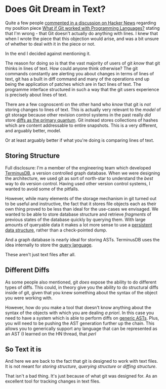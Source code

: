 # Does Git Dream in Text?

Quite a few people [commented in a discussion on Hacker
News](https://news.ycombinator.com/item?id=28670372) regarding my
position piece [What if Git worked with Programming
Languages?](./README.md) stating that I'm wrong - that Git doesn't
actually do anything with lines. I knew that when I wrote the piece
that this objection would arise, and was a bit unsure of whether to
deal with it in the piece or not.

In the end I decided against mentioning it.

The reason for doing so is that the vast majority of users of git
*know* that git thinks in lines of text. How could anyone think
otherwise? The git commands constantly are alerting you about changes
in terms of lines of text, git has a built in diff command and many of
the operations end up being the application of patches which are in
fact lines of text. The programme interface structured in such a way
that the git users experience is precisely about lines of text.

There are a few cognoscenti on the other hand who *know* that git is
*not* storing changes to lines of text. This is actually very relevant
to the *model* of git storage because other revision control systems
in the past really *did* store [diffs as the primary
quantum](https://en.wikipedia.org/wiki/Source_Code_Control_System). Git
instead stores collections of hashes which are content addressable to
entire snapshots. This is a very different, and arguably better,
model.

Or at least arguably better if what you're doing is comparing lines of
text.

## Storing Structure

Full disclosure: I'm a member of the engineering team which developed
[TerminusDB](https://terminusdb.com/), a version controlled graph
database. When we were designing the architecture, we used git as sort
of north-star to understand the *best* way to do version
control. Having used other version control systems, I wanted to avoid
some of the pitfalls.

However, while many elements of the storage mechanism in git turned
out to be useful and instructive, the fact that it stores file objects
each as their own thing proved to be less than ideal for the use-cases
we envisaged. We wanted to be able to store database structure and
retrieve *fragments* of previous states of the database quickly by
querying them. With large amounts of queryable data it makes a lot
more sense to use a [persistent data
structure](https://en.wikipedia.org/wiki/Persistent_data_structure),
rather than a check-pointed dump.

And a graph database is nearly ideal for storing ASTs. TerminusDB uses
the idea internally to store the [query
language](https://github.com/terminusdb/terminusdb/blob/main/src/terminus-schema/woql.json).

These aren't just text files after all.

## Different Diffs

As some people also mentioned, git *does* expose the ability to do
different types of diffs. This could, in theory give you the ability
to do structural diffs inside of git, given that you knew something
about the syntax of the object you were working with.

However, how do you make a tool that doesn't know anything about the
syntax of the objects with which you are dealing *a priori*. In this
case you need to have a system which is able to perform diffs on
[generic ASTs](https://www.andres-loeh.de/GDiff.html). Plus, you will
need to be pushing the AST generation further up the chain. This
allows you to generically support any language that can be represented
as an AST (I learned on the HN thread, that *perl*

## So Text it is

And here we are back to the fact that git is designed to work with
text files. It is not meant for *storing structure*, *querying
structure* or *diffing structure*.

That isn't a bad thing. It's just because of what git was designed
for. As an excellent tool for tracking changes in text files.
